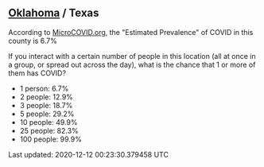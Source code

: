 
## [Oklahoma](/united-states/oklahoma) / Texas

According to [MicroCOVID.org](http://microcovid.org),
the "Estimated Prevalence" of COVID in this county is 6.7%

If you interact with a certain number of people in this location
(all at once in a group, or spread out across the day), what is the chance that
1 or more of them has COVID?

- 1 person: 6.7%
- 2 people: 12.9%
- 3 people: 18.7%
- 5 people: 29.2%
- 10 people: 49.9%
- 25 people: 82.3%
- 100 people: 99.9%

Last updated: 2020-12-12 00:23:30.379458 UTC
